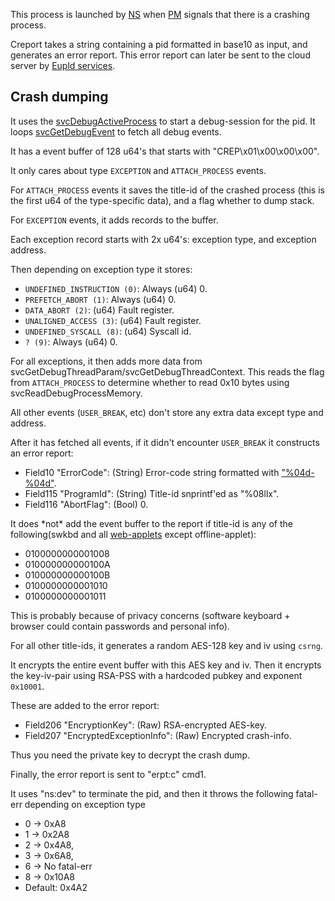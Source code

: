 This process is launched by [NS](NS%20Services.md "wikilink") when
[PM](Process%20Manager%20services.md "wikilink") signals that there is a
crashing process.

Creport takes a string containing a pid formatted in base10 as input,
and generates an error report. This error report can later be sent to
the cloud server by [Eupld services](Eupld%20services.md "wikilink").

## Crash dumping

It uses the [svcDebugActiveProcess](SVC.md "wikilink") to start a
debug-session for the pid. It loops
[svcGetDebugEvent](SVC.md "wikilink") to fetch all debug events.

It has a event buffer of 128 u64's that starts with
"CREP\\x01\\x00\\x00\\x00".

It only cares about type `EXCEPTION` and `ATTACH_PROCESS` events.

For `ATTACH_PROCESS` events it saves the title-id of the crashed process
(this is the first u64 of the type-specific data), and a flag whether to
dump stack.

For `EXCEPTION` events, it adds records to the buffer.

Each exception record starts with 2x u64's: exception type, and
exception address.

Then depending on exception type it stores:

  - `UNDEFINED_INSTRUCTION (0)`: Always (u64) 0.
  - `PREFETCH_ABORT (1)`: Always (u64) 0.
  - `DATA_ABORT (2)`: (u64) Fault register.
  - `UNALIGNED_ACCESS (3)`: (u64) Fault register.
  - `UNDEFINED_SYSCALL (8)`: (u64) Syscall id.
  - `? (9)`: Always (u64) 0.

For all exceptions, it then adds more data from
svcGetDebugThreadParam/svcGetDebugThreadContext. This reads the flag
from `ATTACH_PROCESS` to determine whether to read 0x10 bytes using
svcReadDebugProcessMemory.

All other events (`USER_BREAK`, etc) don't store any extra data except
type and address.

After it has fetched all events, if it didn't encounter `USER_BREAK` it
constructs an error report:

  - Field10 "ErrorCode": (String) Error-code string formatted with
    ["%04d-%04d"](Error%20codes.md "wikilink").
  - Field115 "ProgramId": (String) Title-id snprintf'ed as "%08llx".
  - Field116 "AbortFlag": (Bool) 0.

It does \*not\* add the event buffer to the report if title-id is any of
the following(swkbd and all
[web-applets](Internet%20Browser.md "wikilink") except offline-applet):

  - 0100000000001008
  - 010000000000100A
  - 010000000000100B
  - 0100000000001010
  - 0100000000001011

This is probably because of privacy concerns (software keyboard +
browser could contain passwords and personal info).

For all other title-ids, it generates a random AES-128 key and iv using
`csrng`.

It encrypts the entire event buffer with this AES key and iv. Then it
encrypts the key-iv-pair using RSA-PSS with a hardcoded pubkey and
exponent `0x10001`.

These are added to the error report:

  - Field206 "EncryptionKey": (Raw) RSA-encrypted AES-key.
  - Field207 "EncryptedExceptionInfo": (Raw) Encrypted crash-info.

Thus you need the private key to decrypt the crash dump.

Finally, the error report is sent to "erpt:c" cmd1.

It uses "ns:dev" to terminate the pid, and then it throws the following
fatal-err depending on exception type

  - 0 -\> 0xA8
  - 1 -\> 0x2A8
  - 2 -\> 0x4A8,
  - 3 -\> 0x6A8,
  - 6 -\> No fatal-err
  - 8 -\> 0x10A8
  - Default: 0x4A2

